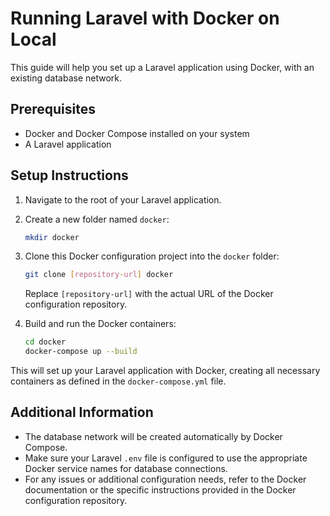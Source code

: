 # Running Laravel with Docker on Local

This guide will help you set up a Laravel application using Docker, with an existing database network.

## Prerequisites

- Docker and Docker Compose installed on your system
- A Laravel application

## Setup Instructions

1. Navigate to the root of your Laravel application.

2. Create a new folder named `docker`:

   ```bash
   mkdir docker
   ```

3. Clone this Docker configuration project into the `docker` folder:

   ```bash
   git clone [repository-url] docker
   ```

   Replace `[repository-url]` with the actual URL of the Docker configuration repository.

4. Build and run the Docker containers:

   ```bash
   cd docker
   docker-compose up --build
   ```

This will set up your Laravel application with Docker, creating all necessary containers as defined in the `docker-compose.yml` file.

## Additional Information

- The database network will be created automatically by Docker Compose.
- Make sure your Laravel `.env` file is configured to use the appropriate Docker service names for database connections.
- For any issues or additional configuration needs, refer to the Docker documentation or the specific instructions provided in the Docker configuration repository.